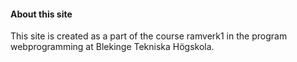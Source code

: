 #### About this site

This site is created as a part of the course ramverk1 in the program webprogramming at Blekinge Tekniska Högskola.